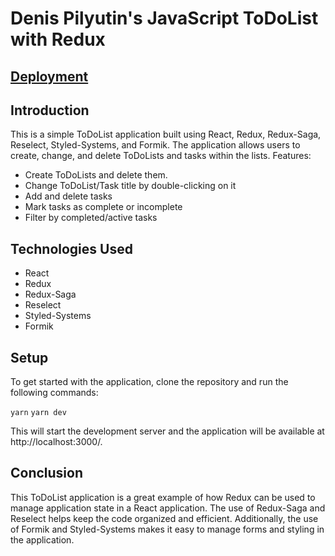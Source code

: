 # Denis Pilyutin's JavaScript ToDoList with Redux

## [Deployment](https://master--heroic-haupia-76b187.netlify.app/)


## Introduction

This is a simple ToDoList application built using React, Redux, Redux-Saga, Reselect, Styled-Systems, and Formik. The
application allows users to create, change, and delete ToDoLists and tasks within the lists.
Features:

- Create ToDoLists and delete them.
- Change ToDoList/Task title by double-clicking on it
- Add and delete tasks
- Mark tasks as complete or incomplete
- Filter by completed/active tasks

## Technologies Used

- React
- Redux
- Redux-Saga
- Reselect
- Styled-Systems
- Formik

## Setup

To get started with the application, clone the repository and run the following commands:

```yarn```
```yarn dev```

This will start the development server and the application will be available at http://localhost:3000/.

## Conclusion

This ToDoList application is a great example of how Redux can be used to manage application state in a React
application. The use of Redux-Saga and Reselect helps keep the code organized and efficient. Additionally, the use of
Formik and Styled-Systems makes it easy to manage forms and styling in the application.